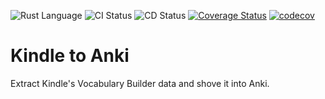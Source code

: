 ![Rust Language](https://img.shields.io/badge/-Rust-000000?logo=rust&logoColor=white)
![CI Status](https://github.com/SebastianGoeb/kindle-to-anki/actions/workflows/ci.yml/badge.svg)
![CD Status](https://github.com/SebastianGoeb/kindle-to-anki/actions/workflows/cd.yml/badge.svg)
[![Coverage Status](https://coveralls.io/repos/github/SebastianGoeb/kindle-to-anki/badge.svg?branch=main)](https://coveralls.io/github/SebastianGoeb/kindle-to-anki?branch=main)
[![codecov](https://codecov.io/gh/SebastianGoeb/kindle-to-anki/branch/main/graph/badge.svg?token=P4ARN9ATW5)](https://codecov.io/gh/SebastianGoeb/kindle-to-anki)

# Kindle to Anki

Extract Kindle's Vocabulary Builder data and shove it into Anki.
